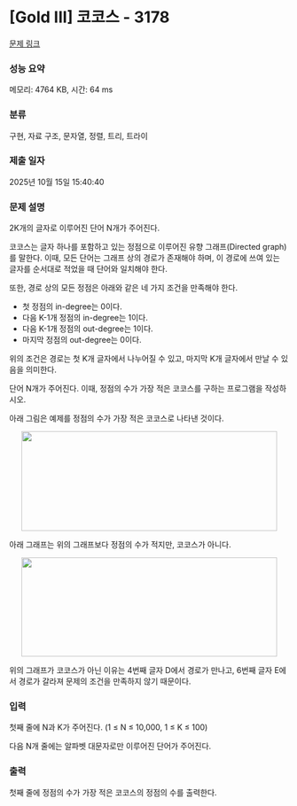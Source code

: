 # [Gold III] 코코스 - 3178 

[문제 링크](https://www.acmicpc.net/problem/3178) 

### 성능 요약

메모리: 4764 KB, 시간: 64 ms

### 분류

구현, 자료 구조, 문자열, 정렬, 트리, 트라이

### 제출 일자

2025년 10월 15일 15:40:40

### 문제 설명

<p>2K개의 글자로 이루어진 단어 N개가 주어진다.</p>

<p>코코스는 글자 하나를 포함하고 있는 정점으로 이루어진 유향 그래프(Directed graph)를 말한다. 이때, 모든 단어는 그래프 상의 경로가 존재해야 하며, 이 경로에 쓰여 있는 글자를 순서대로 적었을 때 단어와 일치해야 한다. </p>

<p>또한, 경로 상의 모든 정점은 아래와 같은 네 가지 조건을 만족해야 한다.</p>

<ul>
	<li>첫 정점의 in-degree는 0이다.</li>
	<li>다음 K-1개 정점의 in-degree는 1이다.</li>
	<li>다음 K-1개 정점의 out-degree는 1이다.</li>
	<li>마지막 정점의 out-degree는 0이다.</li>
</ul>

<p>위의 조건은 경로는 첫 K개 글자에서 나누어질 수 있고, 마지막 K개 글자에서 만날 수 있음을 의미한다.</p>

<p>단어 N개가 주어진다. 이때, 정점의 수가 가장 적은 코코스를 구하는 프로그램을 작성하시오.</p>

<p>아래 그림은 예제를 정점의 수가 가장 적은 코코스로 나타낸 것이다.</p>

<p style="text-align: center;"><img alt="" src="https://upload.acmicpc.net/d469ef5d-c153-443e-ac87-ad603d1cc7a1/-/preview/" style="width: 461px; height: 180px;"></p>

<p>아래 그래프는 위의 그래프보다 정점의 수가 적지만, 코코스가 아니다.</p>

<p style="text-align: center;"><img alt="" src="https://upload.acmicpc.net/d03bf143-437e-4317-bb97-a883bdfe5ccb/-/preview/" style="width: 461px; height: 179px;"></p>

<p>위의 그래프가 코코스가 아닌 이유는 4번째 글자 D에서 경로가 만나고, 6번째 글자 E에서 경로가 갈라져 문제의 조건을 만족하지 않기 때문이다.</p>

### 입력 

 <p>첫째 줄에 N과 K가 주어진다. (1 ≤ N ≤ 10,000, 1 ≤ K ≤ 100)</p>

<p>다음 N개 줄에는 알파벳 대문자로만 이루어진 단어가 주어진다.</p>

### 출력 

 <p>첫째 줄에 정점의 수가 가장 적은 코코스의 정점의 수를 출력한다.</p>

